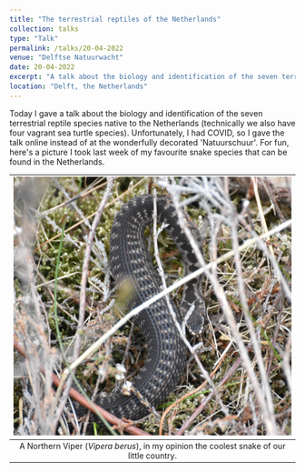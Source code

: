 ```yaml
---
title: "The terrestrial reptiles of the Netherlands"
collection: talks
type: "Talk"
permalink: /talks/20-04-2022
venue: "Delftse Natuurwacht"
date: 20-04-2022
excerpt: "A talk about the biology and identification of the seven terrestrial reptile species native to the Netherlands for the Delfste Natuurwacht."
location: "Delft, the Netherlands"
---
```


Today I gave a talk about the biology and identification of the seven terrestrial reptile species native to the Netherlands (technically we also have four vagrant sea turtle species). Unfortunately, I had COVID, so I gave the talk online instead of at the wonderfully decorated 'Natuurschuur'. For fun, here's a picture I took last week of my favourite snake species that can be found in the Netherlands.  

| ![Northern Viper](/images/Vipera_berus_2022.JPG) |
|:--:| 
| A Northern Viper (*Vipera berus*), in my opinion the coolest snake of our little country. 

